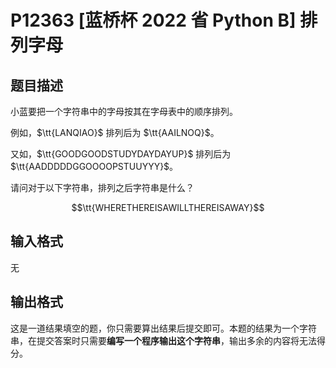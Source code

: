 # P12363 [蓝桥杯 2022 省 Python B] 排列字母

## 题目描述

小蓝要把一个字符串中的字母按其在字母表中的顺序排列。

例如，$\tt{LANQIAO}$ 排列后为 $\tt{AAILNOQ}$。

又如，$\tt{GOODGOODSTUDYDAYDAYUP}$ 排列后为 $\tt{AADDDDDGGOOOOPSTUUYYY}$。

请问对于以下字符串，排列之后字符串是什么？

$$\tt{WHERETHEREISAWILLTHEREISAWAY}$$

## 输入格式

无

## 输出格式

这是一道结果填空的题，你只需要算出结果后提交即可。本题的结果为一个字符串，在提交答案时只需要**编写一个程序输出这个字符串**，输出多余的内容将无法得分。